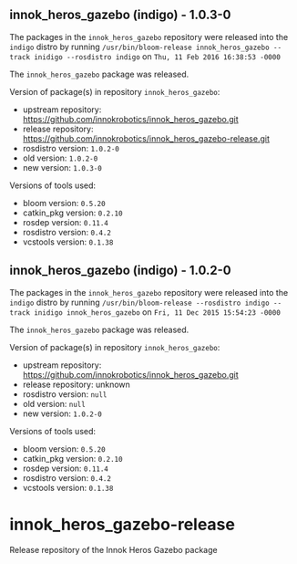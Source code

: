 ## innok_heros_gazebo (indigo) - 1.0.3-0

The packages in the `innok_heros_gazebo` repository were released into the `indigo` distro by running `/usr/bin/bloom-release innok_heros_gazebo --track inidigo --rosdistro indigo` on `Thu, 11 Feb 2016 16:38:53 -0000`

The `innok_heros_gazebo` package was released.

Version of package(s) in repository `innok_heros_gazebo`:
- upstream repository: https://github.com/innokrobotics/innok_heros_gazebo.git
- release repository: https://github.com/innokrobotics/innok_heros_gazebo-release.git
- rosdistro version: `1.0.2-0`
- old version: `1.0.2-0`
- new version: `1.0.3-0`

Versions of tools used:
- bloom version: `0.5.20`
- catkin_pkg version: `0.2.10`
- rosdep version: `0.11.4`
- rosdistro version: `0.4.2`
- vcstools version: `0.1.38`


## innok_heros_gazebo (indigo) - 1.0.2-0

The packages in the `innok_heros_gazebo` repository were released into the `indigo` distro by running `/usr/bin/bloom-release --rosdistro indigo --track inidigo innok_heros_gazebo` on `Fri, 11 Dec 2015 15:54:23 -0000`

The `innok_heros_gazebo` package was released.

Version of package(s) in repository `innok_heros_gazebo`:
- upstream repository: https://github.com/innokrobotics/innok_heros_gazebo.git
- release repository: unknown
- rosdistro version: `null`
- old version: `null`
- new version: `1.0.2-0`

Versions of tools used:
- bloom version: `0.5.20`
- catkin_pkg version: `0.2.10`
- rosdep version: `0.11.4`
- rosdistro version: `0.4.2`
- vcstools version: `0.1.38`


# innok_heros_gazebo-release
Release repository of the Innok Heros Gazebo package
